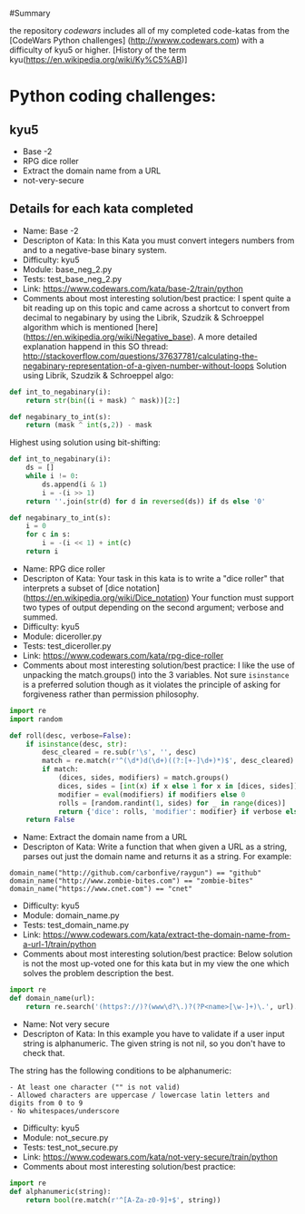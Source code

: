#Summary

the repository *codewars* includes all of my completed code-katas from the
[CodeWars Python challenges] (http://wwww.codewars.com) with a difficulty of
kyu5 or higher. [History of the term kyu(https://en.wikipedia.org/wiki/Ky%C5%AB)]

# Python coding challenges:

## kyu5

* Base -2
* RPG dice roller
* Extract the domain name from a URL
* not-very-secure

## Details for each kata completed

* Name: Base -2
* Descripton of Kata: In this Kata you must convert integers numbers from and to
a negative-base binary system.
* Difficulty: kyu5
* Module: base_neg_2.py
* Tests: test_base_neg_2.py
* Link: https://www.codewars.com/kata/base-2/train/python
* Comments about most interesting solution/best practice:
I spent quite a bit reading up on this topic and came across a shortcut to convert
from decimal to negabinary by using the Librik, Szudzik & Schroeppel algorithm
which is mentioned [here] (https://en.wikipedia.org/wiki/Negative_base). A more
detailed explanation happend in this SO thread:
http://stackoverflow.com/questions/37637781/calculating-the-negabinary-representation-of-a-given-number-without-loops
Solution using Librik, Szudzik & Schroeppel algo:
```python
def int_to_negabinary(i):
    return str(bin((i + mask) ^ mask))[2:]

def negabinary_to_int(s):
    return (mask ^ int(s,2)) - mask
```
Highest using solution using bit-shifting:
```python
def int_to_negabinary(i):
    ds = []
    while i != 0:
        ds.append(i & 1)
        i = -(i >> 1)
    return ''.join(str(d) for d in reversed(ds)) if ds else '0'

def negabinary_to_int(s):
    i = 0
    for c in s:
        i = -(i << 1) + int(c)
    return i
```

* Name: RPG dice roller
* Descripton of Kata: Your task in this kata is to write a "dice roller" that
interprets a subset of [dice notation] (https://en.wikipedia.org/wiki/Dice_notation)
Your function must support two types of output depending on the second argument;
verbose and summed.
* Difficulty: kyu5
* Module: diceroller.py
* Tests: test_diceroller.py
* Link: https://www.codewars.com/kata/rpg-dice-roller
* Comments about most interesting solution/best practice:
I like the use of unpacking the match.groups() into the 3 variables.
Not sure ```isinstance``` is a preferred solution though as it violates the
principle of asking for forgiveness rather than permission philosophy.
```python
import re
import random

def roll(desc, verbose=False):
    if isinstance(desc, str):
        desc_cleared = re.sub(r'\s', '', desc)
        match = re.match(r'^(\d*)d(\d+)((?:[+-]\d+)*)$', desc_cleared)
        if match:
            (dices, sides, modifiers) = match.groups()
            dices, sides = [int(x) if x else 1 for x in [dices, sides]]
            modifier = eval(modifiers) if modifiers else 0
            rolls = [random.randint(1, sides) for _ in range(dices)]
            return {'dice': rolls, 'modifier': modifier} if verbose else sum(rolls) + modifier
    return False
```

* Name: Extract the domain name from a URL
* Descripton of Kata: Write a function that when given a URL as a string, parses
out just the domain name and returns it as a string. For example:
```
domain_name("http://github.com/carbonfive/raygun") == "github"
domain_name("http://www.zombie-bites.com") == "zombie-bites"
domain_name("https://www.cnet.com") == "cnet"
```
* Difficulty: kyu5
* Module: domain_name.py
* Tests: test_domain_name.py
* Link: https://www.codewars.com/kata/extract-the-domain-name-from-a-url-1/train/python
* Comments about most interesting solution/best practice:
Below solution is not the most up-voted one for this kata but in my view the one
which solves the problem description the best.
```python
import re
def domain_name(url):
    return re.search('(https?://)?(www\d?\.)?(?P<name>[\w-]+)\.', url).group('name')
```

* Name: Not very secure
* Descripton of Kata: In this example you have to validate if a user input
string is alphanumeric. The given string is not nil, so you don't have to check
that.

The string has the following conditions to be alphanumeric:
```
- At least one character ("" is not valid)
- Allowed characters are uppercase / lowercase latin letters and digits from 0 to 9
- No whitespaces/underscore
```
* Difficulty: kyu5
* Module: not_secure.py
* Tests: test_not_secure.py
* Link: https://www.codewars.com/kata/not-very-secure/train/python
* Comments about most interesting solution/best practice:
```python
import re
def alphanumeric(string):
    return bool(re.match(r'^[A-Za-z0-9]+$', string))
```
